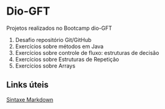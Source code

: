# Dio-GFT
Projetos realizados no Bootcamp dio-GFT 

1) Desafio repositório Git/GitHub
2) Exercícios sobre métodos em Java
3) Exercícios sobre controle de fluxo: estruturas de decisão
4) Exercícios sobre Estruturas de Repetição
5) Exercícios sobre Arrays

## Links úteis
[Sintaxe Markdown](https://www.markdownguide.org/basic-syntax/)

